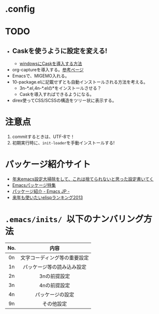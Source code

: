 .config
==========

# TODO
* ## Caskを使うように設定を変える!
    + [windowsにCaskを導入する方法](http://aki2o.hatenablog.jp/entry/2014/03/18/Emacs%E4%B8%8A%E3%81%A7Cask%E3%82%92%E6%93%8D%E4%BD%9C%E3%81%A7%E3%81%8D%E3%82%8Bcaskxy.el%E3%82%92%E4%BD%9C%E3%82%8A%E3%81%BE%E3%81%97%E3%81%9F)
* org-captureを導入する。[参考ページ](http://d.hatena.ne.jp/rubikitch/20100819/org)
* Emacsで、MIGEMO入れる。
* 10-package.elに記載せずとも自動インストールされる方法を考える。
    + 3n-\*.el,4n-\*.elの*をインストールさせる？
    + Caskを導入すればできるようになる。
* direx使ってCSS/SCSSの構造をツリー状に表示する。

# 注意点
1. commitするときは、UTF-8で！
2. 初期実行時に、```init-loader```を手動インストールする!

# パッケージ紹介サイト
* [年末emacs設定大掃除をして、これは捨てられないと思った設定書いてく](http://shibayu36.hatenablog.com/entry/2012/12/29/001418)
* [Emacsパッケージ特集](http://qiita.com/hottestseason/items/1e8a46ad1ebcf7d0e11c)
* [パッケージ紹介 - Emacs JP -](http://emacs-jp.github.io/packages/)
* [来年も使いたいelispランキング2013](http://qiita.com/l3msh0@github/items/97909d6e2c92af3acc00)

# ```.emacs/inits/ ```以下のナンバリング方法

| No. | 内容                         |
|:---:|:----------------------------:|
| 0n  | 文字コーディング等の重要設定 |
| 1n  | パッケージ等の読み込み設定   |
| 2n  | 3nの前提設定                 |
| 3n  | 4nの前提設定                 |
| 4n  | パッケージの設定             |
| 9n  | その他設定           |